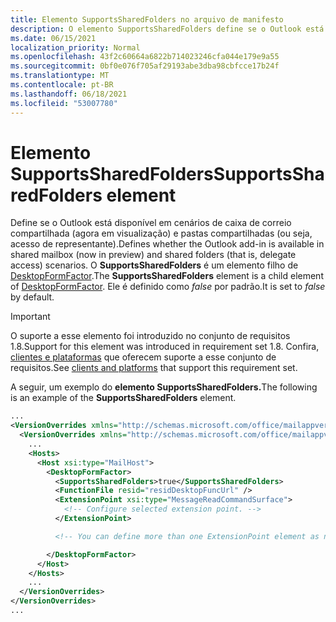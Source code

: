 ```yaml
---
title: Elemento SupportsSharedFolders no arquivo de manifesto
description: O elemento SupportsSharedFolders define se o Outlook está disponível em pastas compartilhadas e cenários de caixa de correio compartilhadas.
ms.date: 06/15/2021
localization_priority: Normal
ms.openlocfilehash: 43f2c60664a6822b714023246cfa044e179e9a55
ms.sourcegitcommit: 0bf0e076f705af29193abe3dba98cbfcce17b24f
ms.translationtype: MT
ms.contentlocale: pt-BR
ms.lasthandoff: 06/18/2021
ms.locfileid: "53007780"
---
```

# <a name="supportssharedfolders-element"></a><span data-ttu-id="a051c-103">Elemento SupportsSharedFolders</span><span class="sxs-lookup"><span data-stu-id="a051c-103">SupportsSharedFolders element</span></span>

<span data-ttu-id="a051c-104">Define se o Outlook está disponível em cenários de caixa de correio compartilhada (agora em visualização) e pastas compartilhadas (ou seja, acesso de representante).</span><span class="sxs-lookup"><span data-stu-id="a051c-104">Defines whether the Outlook add-in is available in shared mailbox (now in preview) and shared folders (that is, delegate access) scenarios.</span></span> <span data-ttu-id="a051c-105">O **SupportsSharedFolders** é um elemento filho de [DesktopFormFactor](desktopformfactor.md).</span><span class="sxs-lookup"><span data-stu-id="a051c-105">The **SupportsSharedFolders** element is a child element of [DesktopFormFactor](desktopformfactor.md).</span></span> <span data-ttu-id="a051c-106">Ele é definido como *false* por padrão.</span><span class="sxs-lookup"><span data-stu-id="a051c-106">It is set to *false* by default.</span></span>

> [!IMPORTANT]
> <span data-ttu-id="a051c-107">O suporte a esse elemento foi introduzido no conjunto de requisitos 1.8.</span><span class="sxs-lookup"><span data-stu-id="a051c-107">Support for this element was introduced in requirement set 1.8.</span></span> <span data-ttu-id="a051c-108">Confira, [clientes e plataformas](../../reference/requirement-sets/outlook-api-requirement-sets.md#requirement-sets-supported-by-exchange-servers-and-outlook-clients) que oferecem suporte a esse conjunto de requisitos.</span><span class="sxs-lookup"><span data-stu-id="a051c-108">See [clients and platforms](../../reference/requirement-sets/outlook-api-requirement-sets.md#requirement-sets-supported-by-exchange-servers-and-outlook-clients) that support this requirement set.</span></span>

<span data-ttu-id="a051c-109">A seguir, um exemplo do **elemento SupportsSharedFolders.**</span><span class="sxs-lookup"><span data-stu-id="a051c-109">The following is an example of the **SupportsSharedFolders** element.</span></span>

```XML
...
<VersionOverrides xmlns="http://schemas.microsoft.com/office/mailappversionoverrides" xsi:type="VersionOverridesV1_0">
  <VersionOverrides xmlns="http://schemas.microsoft.com/office/mailappversionoverrides/1.1" xsi:type="VersionOverridesV1_1">
    ...
    <Hosts>
      <Host xsi:type="MailHost">
        <DesktopFormFactor>
          <SupportsSharedFolders>true</SupportsSharedFolders>
          <FunctionFile resid="residDesktopFuncUrl" />
          <ExtensionPoint xsi:type="MessageReadCommandSurface">
            <!-- Configure selected extension point. -->
          </ExtensionPoint>

          <!-- You can define more than one ExtensionPoint element as needed. -->

        </DesktopFormFactor>
      </Host>
    </Hosts>
    ...
  </VersionOverrides>
</VersionOverrides>
...
```
